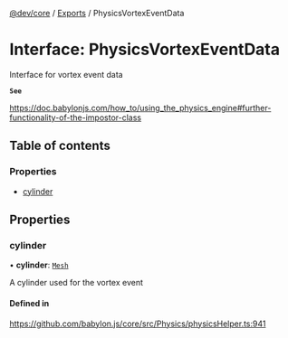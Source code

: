 [@dev/core](../README.md) / [Exports](../modules.md) / PhysicsVortexEventData

# Interface: PhysicsVortexEventData

Interface for vortex event data

**`See`**

https://doc.babylonjs.com/how_to/using_the_physics_engine#further-functionality-of-the-impostor-class

## Table of contents

### Properties

- [cylinder](PhysicsVortexEventData.md#cylinder)

## Properties

### cylinder

• **cylinder**: [`Mesh`](../classes/Mesh.md)

A cylinder used for the vortex event

#### Defined in

https://github.com/babylon.js/core/src/Physics/physicsHelper.ts:941
